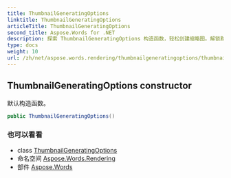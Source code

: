 ```yaml
---
title: ThumbnailGeneratingOptions
linktitle: ThumbnailGeneratingOptions
articleTitle: ThumbnailGeneratingOptions
second_title: Aspose.Words for .NET
description: 探索 ThumbnailGeneratingOptions 构造函数，轻松创建缩略图。解锁默认设置，实现无缝图像管理和自定义。
type: docs
weight: 10
url: /zh/net/aspose.words.rendering/thumbnailgeneratingoptions/thumbnailgeneratingoptions/
---
```

## ThumbnailGeneratingOptions constructor

默认构造函数。

```csharp
public ThumbnailGeneratingOptions()
```

### 也可以看看

* class [ThumbnailGeneratingOptions](../)
* 命名空间 [Aspose.Words.Rendering](../../../aspose.words.rendering/)
* 部件 [Aspose.Words](../../../)
